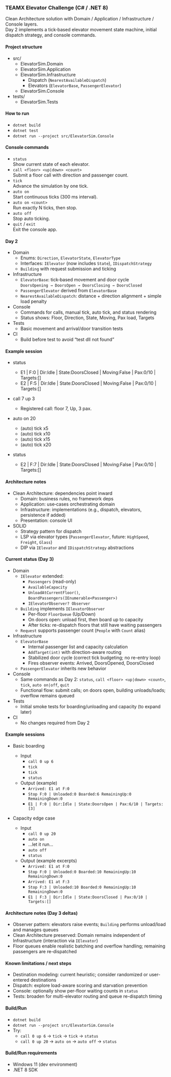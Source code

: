 ### TEAMX Elevator Challenge (C# / .NET 8)

Clean Architecture solution with Domain / Application / Infrastructure / Console layers.  
Day 2 implements a tick‑based elevator movement state machine, initial dispatch strategy, and console commands.

#### Project structure
- src/
  - ElevatorSim.Domain
  - ElevatorSim.Application
  - ElevatorSim.Infrastructure
    - Dispatch (`NearestAvailableDispatch`)
    - Elevators (`ElevatorBase`, `PassengerElevator`)
  - ElevatorSim.Console
- tests/
  - ElevatorSim.Tests

#### How to run
- `dotnet build`
- `dotnet test`
- `dotnet run --project src/ElevatorSim.Console`

#### Console commands
- `status`  
  Show current state of each elevator.
- `call <floor> <up|down> <count>`  
  Submit a floor call with direction and passenger count.
- `tick`  
  Advance the simulation by one tick.
- `auto on`  
  Start continuous ticks (300 ms interval).
- `auto on <count>`  
  Run exactly N ticks, then stop.
- `auto off`  
  Stop auto ticking.
- `quit` / `exit`  
  Exit the console app.

#### Day 2
- Domain
  - Enums: `Direction`, `ElevatorState`, `ElevatorType`
  - Interfaces: `IElevator` (now includes `State`), `IDispatchStrategy`
  - `Building` with request submission and ticking
- Infrastructure
  - `ElevatorBase`: tick‑based movement and door cycle  
    `DoorsOpening → DoorsOpen → DoorsClosing → DoorsClosed`
  - `PassengerElevator` derived from `ElevatorBase`
  - `NearestAvailableDispatch`: distance + direction alignment + simple load penalty
- Console
  - Commands for calls, manual tick, auto tick, and status rendering
  - Status shows: Floor, Direction, State, Moving, Pax load, Targets
- Tests
  - Basic movement and arrival/door transition tests
- CI
  - Build before test to avoid “test dll not found”

#### Example session
- status
  - E1 | F:0 | Dir:Idle | State:DoorsClosed | Moving:False | Pax:0/10 | Targets:[]
  - E2 | F:5 | Dir:Idle | State:DoorsClosed | Moving:False | Pax:0/10 | Targets:[]

- call 7 up 3
  - Registered call: floor 7, Up, 3 pax.

- auto on 20
  - (auto) tick x5
  - (auto) tick x10
  - (auto) tick x15
  - (auto) tick x20

- status
  - E2 | F:7 | Dir:Idle | State:DoorsClosed | Moving:False | Pax:0/10 | Targets:[]

#### Architecture notes
- Clean Architecture: dependencies point inward
  - Domain: business rules, no framework deps
  - Application: use‑cases orchestrating domain
  - Infrastructure: implementations (e.g., dispatch, elevators, persistence if added)
  - Presentation: console UI
- SOLID
  - Strategy pattern for dispatch
  - LSP via elevator types (`PassengerElevator`, future: `HighSpeed`, `Freight`, `Glass`)
  - DIP via `IElevator` and `IDispatchStrategy` abstractions

#### Current status (Day 3)
- Domain
  - `IElevator` extended:
    - `Passengers` (read-only)
    - `AvailableCapacity`
    - `UnloadAtCurrentFloor()`, `BoardPassengers(IEnumerable<Passenger>)`
    - `IElevatorObserver? Observer`
  - `Building` implements `IElevatorObserver`
    - Per-floor `FloorQueue` (Up/Down)
    - On doors open: unload first, then board up to capacity
    - After ticks: re-dispatch floors that still have waiting passengers
  - `Request` supports passenger count (`People` with `Count` alias)
- Infrastructure
  - `ElevatorBase`
    - Internal passenger list and capacity calculation
    - `AddTarget(int)` with direction-aware routing
    - Stabilized door cycle (correct tick budgeting; no re-entry loop)
    - Fires observer events: Arrived, DoorsOpened, DoorsClosed
  - `PassengerElevator` inherits new behavior
- Console
  - Same commands as Day 2: `status`, `call <floor> <up|down> <count>`, `tick`, `auto on|off`, `quit`
  - Functional flow: submit calls; on doors open, building unloads/loads; overflow remains queued
- Tests
  - Initial smoke tests for boarding/unloading and capacity (to expand later)
- CI
  - No changes required from Day 2

#### Example sessions
- Basic boarding
  - Input
    - `call 0 up 6`
    - `tick`
    - `tick`
    - `status`
  - Output (example)
    - `Arrived: E1 at F:0`
    - `Stop F:0 | Unloaded:0 Boarded:6 RemainingUp:0 RemainingDown:0`
    - `E1 | F:0 | Dir:Idle | State:DoorsOpen | Pax:6/10 | Targets:[3]`

- Capacity edge case
  - Input
    - `call 0 up 20`
    - `auto on`
    - …let it run…
    - `auto off`
    - `status`
  - Output (example excerpts)
    - `Arrived: E1 at F:0`
    - `Stop F:0 | Unloaded:0 Boarded:10 RemainingUp:10 RemainingDown:0`
    - `Arrived: E1 at F:3`
    - `Stop F:3 | Unloaded:10 Boarded:0 RemainingUp:10 RemainingDown:0`
    - `E1 | F:3 | Dir:Idle | State:DoorsClosed | Pax:0/10 | Targets:[]`

#### Architecture notes (Day 3 deltas)
- Observer pattern: elevators raise events; `Building` performs unload/load and manages queues
- Clean Architecture preserved: Domain remains independent of Infrastructure (interaction via `IElevator`)
- Floor queues enable realistic batching and overflow handling; remaining passengers are re-dispatched

#### Known limitations / next steps
- Destination modeling: current heuristic; consider randomized or user-entered destinations
- Dispatch: explore load-aware scoring and starvation prevention
- Console: optionally show per-floor waiting counts in `status`
- Tests: broaden for multi-elevator routing and queue re-dispatch timing

#### Build/Run
- `dotnet build`
- `dotnet run --project src/ElevatorSim.Console`
- Try:
  - `call 0 up 6` → `tick` → `tick` → `status`
  - `call 0 up 20` → `auto on` → `auto off` → `status`

#### Build/Run requirements
- Windows 11 (dev environment)
- .NET 8 SDK